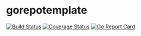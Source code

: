 # gorepotemplate

[![Build Status](https://travis-ci.org/letsencrypt/gorepotemplate.svg?branch=master)](https://travis-ci.org/letsencrypt/gorepotemplate)
[![Coverage Status](https://coveralls.io/repos/github/letsencrypt/gorepotemplate/badge.svg)](https://coveralls.io/github/letsencrypt/gorepotemplate)
[![Go Report Card](https://goreportcard.com/badge/github.com/letsencrypt/gorepotemplate)](https://goreportcard.com/report/github.com/letsencrypt/gorepotemplate)
